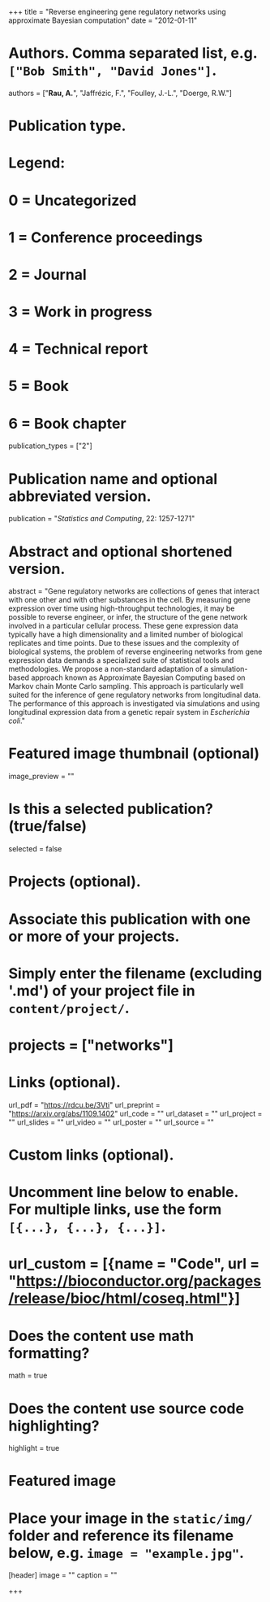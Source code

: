 +++
title = "Reverse engineering gene regulatory networks using approximate Bayesian computation"
date = "2012-01-11"

# Authors. Comma separated list, e.g. `["Bob Smith", "David Jones"]`.
authors = ["**Rau, A.**", "Jaffr&eacute;zic, F.", "Foulley, J.-L.", "Doerge, R.W."]

# Publication type.
# Legend:
# 0 = Uncategorized
# 1 = Conference proceedings
# 2 = Journal
# 3 = Work in progress
# 4 = Technical report
# 5 = Book
# 6 = Book chapter
publication_types = ["2"]

# Publication name and optional abbreviated version.
publication = "*Statistics and Computing*, 22: 1257-1271"

# Abstract and optional shortened version.
abstract = "Gene regulatory networks are collections of genes that interact with one other and with other substances in the cell. By measuring gene expression over time using high-throughput technologies, it may be possible to reverse engineer, or infer, the structure of the gene network involved in a particular cellular process. These gene expression data typically have a high dimensionality and a limited number of biological replicates and time points. Due to these issues and the complexity of biological systems, the problem of reverse engineering networks from gene expression data demands a specialized suite of statistical tools and methodologies. We propose a non-standard adaptation of a simulation-based approach known as Approximate Bayesian Computing based on Markov chain Monte Carlo sampling. This approach is particularly well suited for the inference of gene regulatory networks from longitudinal data. The performance of this approach is investigated via simulations and using longitudinal expression data from a genetic repair system in *Escherichia coli*."


# Featured image thumbnail (optional)
image_preview = ""

# Is this a selected publication? (true/false)
selected = false

# Projects (optional).
#   Associate this publication with one or more of your projects.
#   Simply enter the filename (excluding '.md') of your project file in `content/project/`.
# projects = ["networks"]

# Links (optional).
url_pdf = "https://rdcu.be/3Vti"
url_preprint = "https://arxiv.org/abs/1109.1402"
url_code = ""
url_dataset = ""
url_project = ""
url_slides = ""
url_video = ""
url_poster = ""
url_source = ""

# Custom links (optional).
#   Uncomment line below to enable. For multiple links, use the form `[{...}, {...}, {...}]`.
# url_custom = [{name = "Code", url = "https://bioconductor.org/packages/release/bioc/html/coseq.html"}]

# Does the content use math formatting?
math = true

# Does the content use source code highlighting?
highlight = true

# Featured image
# Place your image in the `static/img/` folder and reference its filename below, e.g. `image = "example.jpg"`.
[header]
image = ""
caption = ""

+++

